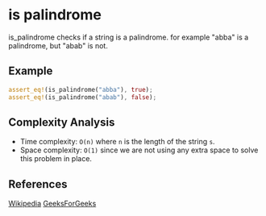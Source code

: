 # is palindrome

is_palindrome checks if a string is a palindrome.
for example "abba" is a palindrome, but "abab" is not.

## Example

```rs
assert_eq!(is_palindrome("abba"), true);
assert_eq!(is_palindrome("abab"), false);
```

## Complexity Analysis

- Time complexity: `O(n)` where `n` is the length of the string `s`.
- Space complexity: `O(1)` since we are not using any extra space to solve this problem in place.

## References

[Wikipedia](https://en.wikipedia.org/wiki/Palindrome)
[GeeksForGeeks](https://www.geeksforgeeks.org/c-program-check-given-string-palindrome/)
